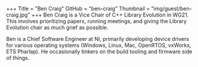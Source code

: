 +++
Title = "Ben Craig"
GitHub = "ben-craig"
Thumbnail = "img/guest/ben-craig.jpg"
+++
Ben Craig is a Vice Chair of C++ Library Evolution in WG21.  This involves prioritizing papers, running meetings, and giving the Library Evolution chair as much grief as possible.

Ben is a Chief Software Engineer at NI, primarily developing device drivers for various operating systems (Windows, Linux, Mac, OpenRTOS, vxWorks, ETS Pharlap).  He occasionally tinkers on the build tooling and firmware side of things.